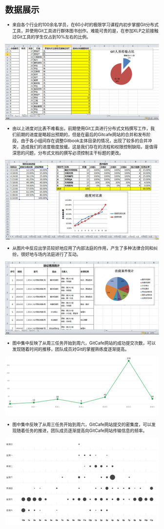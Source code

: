 # 数据展示

* 来自各个行业的100余名学员，在60小时的极限学习课程内初步掌握Git分布式工具，并使用Git工具进行群体图书创作。难能可贵的是，在参加XLP之前接触过Git工具的学生仅占到10%左右的比例。

![0](../assets/execution/data_show/01_Backgroud.jpg)

* 由以上进度对比表不难看出，前期使用Git工具进行分布式文档撰写工作，我们前期的进度是略超出预期的，但是在最后的Gitcafe网站的合并和发布阶段，由于各小组间存在调整Gitbook主体目录的情况，出现了较多的合并冲突，造成我们的进度极度放缓。这是我们存在的流程和权限控制缺陷，是值得深思的问题，分布式文档的撰写必须控制主干标题的更改。

![0](../assets/execution/data_show/02_Process.jpg)

* 从图片中反应出学员较好地应用了内部法庭的作用，产生了多种法律合同和纠纷，很好地与场内法庭进行了互动。

![0](../assets/execution/data_show/03_court.jpg)

* 图中集中反映了从周三任务开始到周六，GitCafe网站的成功提交次数，可以发现随着时间的推移，团队成员对Git的掌握熟练度逐渐提高。

![0](../assets/execution/data_show/04_Git.jpg)

* 图中集中反映了从周三任务开始到周六，GitCafe网站提交的密集度，可以发现随着任务的推进，团队成员逐渐提高向GitCafe网站传输信息的频率。

![0](../assets/execution/data_show/05.jpg)
